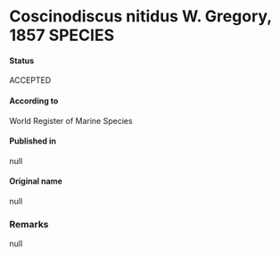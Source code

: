 Coscinodiscus nitidus W. Gregory, 1857 SPECIES
=======

#### Status
ACCEPTED

#### According to
World Register of Marine Species

#### Published in
null

#### Original name
null

### Remarks
null
